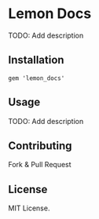 # Lemon Docs

TODO: Add description

## Installation

`gem 'lemon_docs'`

## Usage

TODO: Add description

## Contributing
Fork & Pull Request

## License
MIT License.